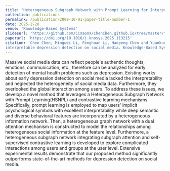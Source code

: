 ```yaml
---
title: "Heterogeneous Subgraph Network with Prompt Learning for Interpretable Depression Detection on Social Media"
collection: publications
permalink: /publication/2009-10-01-paper-title-number-1
date: 2025-2-28
venue: 'Knowledge-Based Systems'
slidesurl: 'https://github.com/CCXaoXX/ChenChen.github.io/tree/master/files/slides1.pdf'
paperurl: 'https://doi.org/10.1016/j.knosys.2025.113215'
citation: 'Chen Chen, Mingwei Li, Fenghuan Li, Haopeng Chen and Yuankun Lin. Heterogeneous subgraph network with prompt learning for
interpretable depression detection on social media. Knowledge-Based Systems, 113215.'
---
```


Massive social media data can reflect people's authentic thoughts, emotions, communication, etc., therefore can be analyzed for early detection of mental health problems such as depression. Existing works about early depression detection on social media lacked the interpretability and neglected the heterogeneity of social media data. Furthermore, they overlooked the global interaction among users. To address these issues, we develop a novel method that leverages a Heterogeneous Subgraph Network with Prompt Learning(HSNPL) and contrastive learning mechanisms. Specifically, prompt learning is employed to map users' implicit psychological symbols with excellent interpretability while deep semantic and diverse behavioral features are incorporated by a heterogeneous information network. Then, a heterogeneous graph network with a dual attention mechanism is constructed to model the relationships among heterogeneous social information at the feature level. Furthermore, a heterogeneous subgraph network integrating subgraph attention and self-supervised contrastive learning is developed to explore complicated interactions among users and groups at the user level. Extensive experimental results demonstrate that our proposed method significantly outperforms state-of-the-art methods for depression detection on social media.
